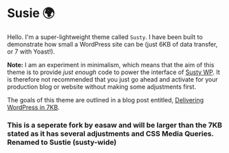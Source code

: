 # Susie 🌍

Hello. I'm a super-lightweight theme called `Susty`. I have been built to demonstrate how small a WordPress site can be (just 6KB of data transfer, or 7 with Yoast!).

**Note:** I am an experiment in minimalism, which means that the aim of this theme is to provide _just enough_ code to power the interface of [Susty WP](https://sustywp.com). It is therefore not recommended that you just go ahead and activate for your production blog or website without making some adjustments first.

The goals of this theme are outlined in a blog post entitled, [Delivering WordPress in 7KB](https://blog.jacklenox.com/2018/06/04/delivering-wordpress-in-7kb/).


### This is a seperate fork by easaw and will be larger than the 7KB stated as it has several adjustments and CSS Media Queries. Renamed to Sustie (susty-wide)
